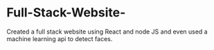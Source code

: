 # Full-Stack-Website-
Created a full stack website using React and node JS and even used a machine learning api to detect faces.
